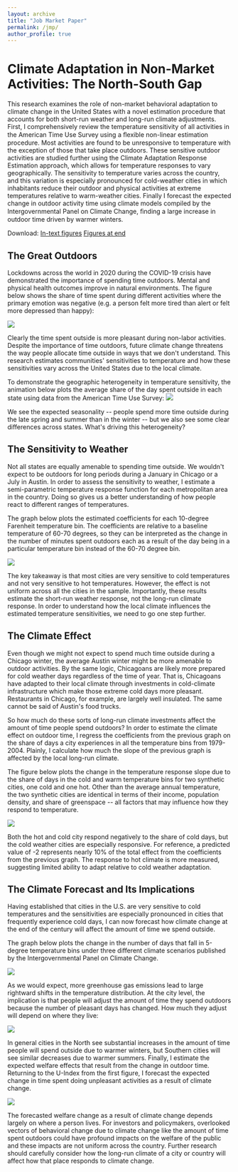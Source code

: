 ```yaml
---
layout: archive
title: "Job Market Paper"
permalink: /jmp/
author_profile: true
---
```

# Climate Adaptation in Non-Market Activities: The North-South Gap

This research examines the role of non-market behavioral adaptation to climate change in the United States with a novel estimation procedure that accounts for both short-run weather and long-run climate adjustments. First, I comprehensively review the temperature sensitivity of all activities in the American Time Use Survey using a ﬂexible non-linear estimation procedure. Most activities are found to be unresponsive to temperature with the exception of those that take place outdoors. These sensitive outdoor activities are studied further using the Climate Adaptation Response Estimation approach, which allows for temperature responses to vary geographically. The sensitivity to temperature varies across the country, and this variation is especially pronounced for cold-weather cities in which inhabitants reduce their outdoor and physical activities at extreme temperatures relative to warm-weather cities. Finally I forecast the expected change in outdoor activity time using climate models compiled by the Intergovernmental Panel on Climate Change, ﬁnding a large increase in outdoor time driven by warmer winters.

Download:
[In-text figures](http://seantoconnor.github.io/files/atus_textFigures.pdf)
[Figures at end](http://seantoconnor.github.io/files/atus.pdf)

## The Great Outdoors

Lockdowns across the world in 2020 during the COVID-19 crisis have demonstrated the importance of spending time outdoors. Mental and physical health outcomes improve in natural environments. The figure below shows the share of time spent during different activities where the primary emotion was negative (e.g. a person felt more tired than alert or felt more depressed than happy):

![](http://seantoconnor.github.io/images/u_index.png)

Clearly the time spent outside is more pleasant during non-labor activities. Despite the importance of time outdoors, future climate change threatens the way people allocate time outside in ways that we don't understand. This research estimates communities' sensitivities to temperature and how these sensitivities vary across the United States due to the local climate.

To demonstrate the geographic heterogeneity in temperature sensitivity, the animation below plots the average share of the day spent outside in each state using data from the American Time Use Survey:
![](http://seantoconnor.github.io/images/facet.gif)

We see the expected seasonality -- people spend more time outside during the late spring and summer than in the winter -- but we also see some clear differences across states. What's driving this heterogeneity?

## The Sensitivity to Weather

Not all states are equally amenable to spending time outside. We wouldn't expect to be outdoors for long periods during a January in Chicago or a July in Austin. In order to assess the sensitivity to weather, I estimate a semi-parametric temperature response function for each metropolitan area in the country. Doing so gives us a better understanding of how people react to different ranges of temperatures.

The graph below plots the estimated coefficients for each 10-degree Farenheit temperature bin. The coefficients are relative to a baseline temperature of 60-70 degrees, so they can be interpreted as the change in the number of minutes spent outdoors each as a result of the day being in a particular temperature bin instead of the 60-70 degree bin. 

![](http://seantoconnor.github.io/images/care_stage1_alt.png)

The key takeaway is that most cities are very sensitive to cold temperatures and not very sensitive to hot temperatures. However, the effect is not uniform across all the cities in the sample. Importantly, these results estimate the short-run weather response, not the long-run climate response. In order to understand how the local climate influences the estimated temperature sensitivities, we need to go one step further.

## The Climate Effect

Even though we might not expect to spend much time outside during a Chicago winter, the average Austin winter might be more amenable to outdoor activities. By the same logic, Chicagoans are likely more prepared for cold weather days regardless of the time of year. That is, Chicagoans have adapted to their local climate through investments in cold-climate infrastructure which make those extreme cold days more pleasant. Restaurants in Chicago, for example, are largely well insulated. The same cannot be said of Austin's food trucks. 

So how much do these sorts of long-run climate investments affect the amount of time people spend outdoors? In order to estimate the climate effect on outdoor time, I regress the coefficients from the previous graph on the share of days a city experiences in all the temperature bins from 1979-2004. Plainly, I calculate how much the slope of the previous graph is affected by the local long-run climate.

The figure below plots the change in the temperature response slope due to the share of days in the cold and warm temperature bins for two synthetic cities, one cold and one hot. Other than the average annual temperature, the two synthetic cities are identical in terms of their income, population density, and share of greenspace -- all factors that may influence how they respond to temperature.

![](http://seantoconnor.github.io/images/stage2_sim.png)

Both the hot and cold city respond negatively to the share of cold days, but the cold weather cities are especially responsive. For reference, a predicted value of -2 represents nearly 10% of the total effect from the coefficients from the previous graph. The response to hot climate is more measured, suggesting limited ability to adapt relative to cold weather adaptation.


## The Climate Forecast and Its Implications

Having established that cities in the U.S. are very sensitive to cold temperatures and the sensitivities are especially pronounced in cities that frequently experience cold days, I can now forecast how climate change at the end of the century will affect the amount of time we spend outside. 

The graph below plots the change in the number of days that fall in 5-degree temperature bins under three different climate scenarios published by the Intergovernmental Panel on Climate Change.

![](http://seantoconnor.github.io/images/ipcc_scenarios.png)

As we would expect, more greenhouse gas emissions lead to large rightward shifts in the temperature distribution. At the city level, the implication is that people will adjust the amount of time they spend outdoors because the number of pleasant days has changed. How much they adjust will depend on where they live:

![](http://seantoconnor.github.io/images/coef_sim.png)

In general cities in the North see substantial increases in the amount of time people will spend outside due to warmer winters, but Southern cities will see similar decreases due to warmer summers. Finally, I estimate the expected welfare effects that result from the change in outdoor time. Returning to the U-Index from the first figure, I forecast the expected change in time spent doing unpleasant activities as a result of climate change. 

![](http://seantoconnor.github.io/images/u_index_change.png)

The forecasted welfare change as a result of climate change depends largely on where a person lives. For investors and policymakers, overlooked vectors of behavioral change due to climate change like the amount of time spent outdoors could have profound impacts on the welfare of the public and these impacts are not uniform across the country. Further research should carefully consider how the long-run climate of a city or country will affect how that place responds to climate change.